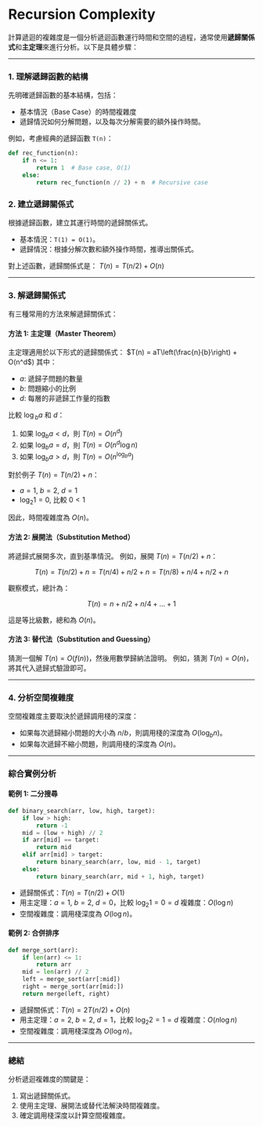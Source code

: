 # Recursion Complexity

計算遞迴的複雜度是一個分析遞迴函數運行時間和空間的過程，通常使用**遞歸關係式**和**主定理**來進行分析。以下是具體步驟：

------

### 1. **理解遞歸函數的結構**

先明確遞歸函數的基本結構，包括：

- 基本情況（Base Case）的時間複雜度
- 遞歸情況如何分解問題，以及每次分解需要的額外操作時間。

例如，考慮經典的遞歸函數 `T(n)`：

```python
def rec_function(n):
    if n <= 1:
        return 1  # Base case, O(1)
    else:
        return rec_function(n // 2) + n  # Recursive case
```

### 2. **建立遞歸關係式**

根據遞歸函數，建立其運行時間的遞歸關係式。

- 基本情況：`T(1) = O(1)`。
- 遞歸情況：根據分解次數和額外操作時間，推導出關係式。

對上述函數，遞歸關係式是： $T(n) = T(n/2) + O(n)$

------

### 3. **解遞歸關係式**

有三種常用的方法來解遞歸關係式：

#### 方法 1: 主定理（Master Theorem）

主定理適用於以下形式的遞歸關係式： $T(n) = aT\left(\frac{n}{b}\right) + O(n^d$) 其中：

- $a$: 遞歸子問題的數量
- $b$: 問題縮小的比例
- $d$: 每層的非遞歸工作量的指數

比較 $\log⁡_b a$ 和 $d$：

1. 如果 $\log_b a < d$，則 $T(n) = O(n^d)$
2. 如果 $\log_b a = d$，則 $T(n) = O(n^d \log n)$
3. 如果 $\log_b a > d$，則 $T(n) = O(n^{\log_b a})$

對於例子 $T(n) = T(n/2) + n$：

- $a = 1$, $b = 2$, $d = 1$
- $\log_2 1 = 0$, 比較 $0 < 1$

因此，時間複雜度為 $O(n)$。

#### 方法 2: 展開法（Substitution Method）

將遞歸式展開多次，直到基準情況。 例如，展開 $T(n) = T(n/2) + n$：

$$T(n) = T(n/2) + n      = T(n/4) + n/2 + n      = T(n/8) + n/4 + n/2 + n$$

觀察模式，總計為：

$$T(n) = n + n/2 + n/4 + \dots + 1$$

這是等比級數，總和為 $O(n)$。

#### 方法 3: 替代法（Substitution and Guessing）

猜測一個解 $T(n) = O(f(n))$，然後用數學歸納法證明。 例如，猜測 $T(n) = O(n)$，將其代入遞歸式驗證即可。

------

### 4. **分析空間複雜度**

空間複雜度主要取決於遞歸調用棧的深度：

- 如果每次遞歸縮小問題的大小為 $n/b$，則調用棧的深度為 $O(\log_b n)$。
- 如果每次遞歸不縮小問題，則調用棧的深度為 $O(n)$。

------

### 綜合實例分析

#### 範例 1: 二分搜尋

```python
def binary_search(arr, low, high, target):
    if low > high:
        return -1
    mid = (low + high) // 2
    if arr[mid] == target:
        return mid
    elif arr[mid] > target:
        return binary_search(arr, low, mid - 1, target)
    else:
        return binary_search(arr, mid + 1, high, target)
```

- 遞歸關係式：$T(n) = T(n/2) + O(1)$
- 用主定理：$a = 1$, $b = 2$, $d = 0$，比較 $\log_2 1 = 0 = d$ 複雜度：$O(\log n)$
- 空間複雜度：調用棧深度為 $O(\log n)$。

#### 範例 2: 合併排序

```python
def merge_sort(arr):
    if len(arr) <= 1:
        return arr
    mid = len(arr) // 2
    left = merge_sort(arr[:mid])
    right = merge_sort(arr[mid:])
    return merge(left, right)
```

- 遞歸關係式：$T(n) = 2T(n/2) + O(n)$
- 用主定理：$a = 2$, $b = 2$, $d = 1$，比較 $\log_2 2 = 1 = d$ 複雜度：$O(n \log n)$
- 空間複雜度：調用棧深度為 $O(\log n)$。

------

### 總結

分析遞迴複雜度的關鍵是：

1. 寫出遞歸關係式。
2. 使用主定理、展開法或替代法解決時間複雜度。
3. 確定調用棧深度以計算空間複雜度。
